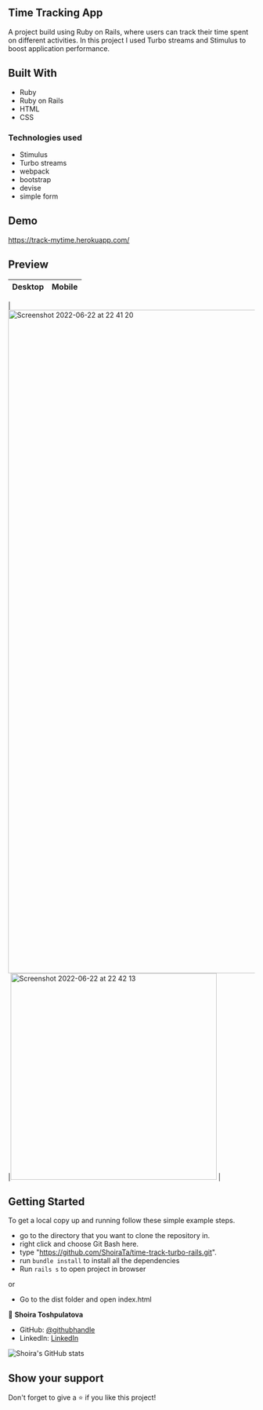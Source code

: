 ## Time Tracking App

A project build using Ruby on Rails, where users can track their time spent on different activities. In this project I used Turbo streams and Stimulus to boost application performance.

## Built With

- Ruby
- Ruby on Rails
- HTML
- CSS

### Technologies used

- Stimulus
- Turbo streams
- webpack
- bootstrap
- devise
- simple form

## Demo

https://track-mytime.herokuapp.com/

## Preview

| Desktop | Mobile |
| ------- | ------ |

| <img width="1352" alt="Screenshot 2022-06-22 at 22 41 20" src="https://user-images.githubusercontent.com/77038610/175112423-b213e00b-6107-40cf-98f9-22e76e505913.png">
|<img width="421" alt="Screenshot 2022-06-22 at 22 42 13" src="https://user-images.githubusercontent.com/77038610/175112606-303b2174-baf8-43f9-aef5-68db4d75cc4e.png">
|

## Getting Started

To get a local copy up and running follow these simple example steps.

- go to the directory that you want to clone the repository in.
- right click and choose Git Bash here.
- type "https://github.com/ShoiraTa/time-track-turbo-rails.git".
- run `bundle install` to install all the dependencies
- Run `rails s` to open project in browser

or

- Go to the dist folder and open index.html

👤 **Shoira Toshpulatova**

- GitHub: [@githubhandle](https://github.com/shoirata)
- LinkedIn: [LinkedIn](https://www.linkedin.com/in/shoira-tashpulatova-bab4a7122/)

![Shoira's GitHub stats](https://github-readme-stats.vercel.app/api?username=shoirata&count_private=true&theme=dark&show_icons=true)

## Show your support

Don't forget to give a ⭐️ if you like this project!

